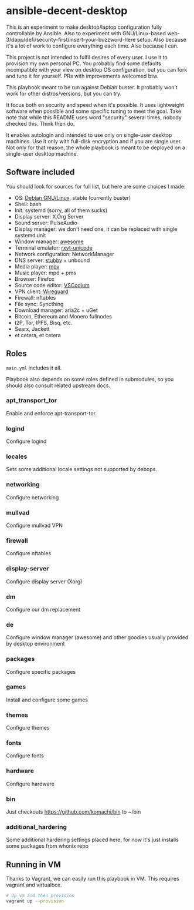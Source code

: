 # ansible-decent-desktop

This is an experiment to make desktop/laptop configuration fully controllable by Ansible. Also to experiment with GNU/Linux-based web-3/dapp/defi/security-first/insert-your-buzzword-here setup. Also because it's a lot of work to configure everything each time. Also because I can.

This project is not intended to fulfil desires of every user. I use it to provision my own personal PC. You probably find some defaults incompatible with your view on desktop OS configuration, but you can fork and tune it for yourself. PRs with improvements welcomed btw.

This playbook meant to be run against Debian buster. It probably won't work for other distros/versions, but you can try.

It focus both on security and speed when it's possible. It uses lightweight software when possible and some specific tuning to meet the goal. Take note that while this README uses word "security" several times, nobody checked this. Think then do.

It enables autologin and intended to use only on single-user desktop machines. Use it only with full-disk encryption and if you are single user. Not only for that reason, the whole playbook is meant to be deployed on a single-user desktop machine.

## Software included

You should look for sources for full list, but here are some choices I made:

- OS: [Debian GNU/Linux](https://debian.org), stable (currently buster)
- Shell: bash
- Init: systemd (sorry, all of them sucks)
- Display server: X.Org Server
- Sound server: PulseAudio
- Display manager: we don't need one, it can be replaced with single systemd unit
- Window manager: [awesome](https://awesomewm.org)
- Terminal emulator: [rxvt-unicode](http://software.schmorp.de/pkg/rxvt-unicode.html)
- Network configuration: NetworkManager
- DNS server: [stubby](https://github.com/getdnsapi/stubby) + unbound
- Media player: [mpv](https://mpv.io)
- Music player: mpd + pms
- Browser: Firefox
- Source code editor: [VSCodium](https://github.com/VSCodium/vscodium)
- VPN client: [Wireguard](https://wireguard.com)
- Firewall: nftables
- File sync: Syncthing
- Download manager: aria2c + uGet
- Bitcoin, Ethereum and Monero fullnodes
- I2P, Tor, IPFS, Bisq, etc.
- Searx, Jackett
- et cetera, et cetera

## Roles

`main.yml` includes it all.

Playbook also depends on some roles defined in submodules, so you should also consult related upstream docs.

### apt_transport_tor

Enable and enforce apt-transport-tor.

### logind

Configure logind

### locales

Sets some additional locale settings not supported by debops.

### networking

Configure networking

### mullvad

Configure mullvad VPN

### firewall

Configure nftables

### display-server

Configure display server (Xorg)

### dm

Configure our dm replacement

### de

Configure window manager (awesome) and other goodies usually provided by desktop environment

### packages

Configure specific packages

### games

Install and configure some games

### themes

Configure themes

### fonts

Configure fonts

### hardware

Configure hardware

### bin

Just checkouts https://github.com/komachi/bin to ~/bin

### additional_hardering

Some additional hardering settings placed here, for now it's just installs some packages from whonix repo

## Running in VM

Thanks to Vagrant, we can easily run this playbook in VM. This requires vagrant and virtualbox.

```sh
# Up vm and then provision
vagrant up --provision
```
